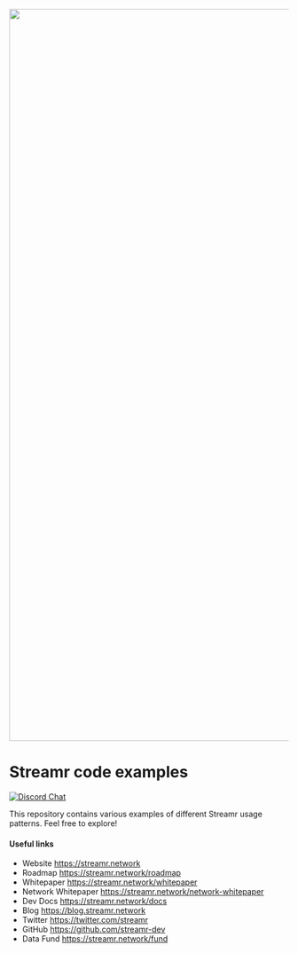 <p align="center">
  <a href="https://streamr.network">
    <img alt="Streamr" src="https://raw.githubusercontent.com/streamr-dev/network-monorepo/main/packages/client/readme-header-img.png" width="1320" />
  </a>
</p>

# Streamr code examples
[![Discord Chat](https://img.shields.io/discord/801574432350928907.svg?label=Discord&logo=Discord&colorB=7289da)](https://discord.gg/FVtAph9cvz)

This repository contains various examples of different Streamr usage patterns. Feel free to explore!

#### Useful links
- Website https://streamr.network
- Roadmap https://streamr.network/roadmap
- Whitepaper https://streamr.network/whitepaper
- Network Whitepaper https://streamr.network/network-whitepaper
- Dev Docs https://streamr.network/docs
- Blog https://blog.streamr.network
- Twitter https://twitter.com/streamr
- GitHub https://github.com/streamr-dev
- Data Fund https://streamr.network/fund
